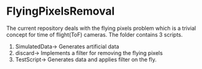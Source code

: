 # FlyingPixelsRemoval

The current repository deals with the flying pixels problem which is a trivial concept for time of flight(ToF) cameras. 
The folder contains 3 scripts.
1) SimulatedData-> Generates artificial data
2) discard-> Implements a filter for removing the flying pixels
3) TestScript-> Generates data and applies filter on the fly. 
